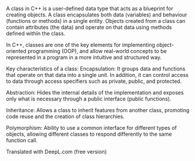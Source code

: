 A class in C++ is a user-defined data type that acts as a blueprint for creating objects. A class encapsulates both data (variables) and behaviour (functions or methods) in a single entity. Objects created from a class can contain attributes (the data) and operate on that data using methods defined within the class.

In C++, classes are one of the key elements for implementing object-oriented programming (OOP), and allow real-world concepts to be represented in a program in a more intuitive and structured way.

Key characteristics of a class:
Encapsulation: It groups data and functions that operate on that data into a single unit. In addition, it can control access to data through access specifiers such as private, public, and protected.

Abstraction: Hides the internal details of the implementation and exposes only what is necessary through a public interface (public functions).

Inheritance: Allows a class to inherit features from another class, promoting code reuse and the creation of class hierarchies.

Polymorphism: Ability to use a common interface for different types of objects, allowing different classes to respond differently to the same function call.

Translated with DeepL.com (free version)
